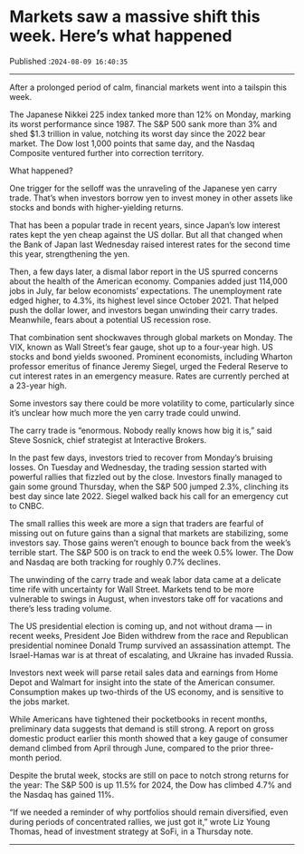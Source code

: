 # Markets saw a massive shift this week. Here’s what happened

Published :`2024-08-09 16:40:35`

---

After a prolonged period of calm, financial markets went into a tailspin this week.

The Japanese Nikkei 225 index tanked more than 12% on Monday, marking its worst performance since 1987. The S&P 500 sank more than 3% and shed $1.3 trillion in value, notching its worst day since the 2022 bear market. The Dow lost 1,000 points that same day, and the Nasdaq Composite ventured further into correction territory.

What happened?

One trigger for the selloff was the unraveling of the Japanese yen carry trade. That’s when investors borrow yen to invest money in other assets like stocks and bonds with higher-yielding returns.

That has been a popular trade in recent years, since Japan’s low interest rates kept the yen cheap against the US dollar. But all that changed when the Bank of Japan last Wednesday raised interest rates for the second time this year, strengthening the yen.

Then, a few days later, a dismal labor report in the US spurred concerns about the health of the American economy. Companies added just 114,000 jobs in July, far below economists’ expectations. The unemployment rate edged higher, to 4.3%, its highest level since October 2021. That helped push the dollar lower, and investors began unwinding their carry trades. Meanwhile, fears about a potential US recession rose.

That combination sent shockwaves through global markets on Monday. The VIX, known as Wall Street’s fear gauge, shot up to a four-year high. US stocks and bond yields swooned. Prominent economists, including Wharton professor emeritus of finance Jeremy Siegel, urged the Federal Reserve to cut interest rates in an emergency measure. Rates are currently perched at a 23-year high.

Some investors say there could be more volatility to come, particularly since it’s unclear how much more the yen carry trade could unwind.

The carry trade is “enormous. Nobody really knows how big it is,” said Steve Sosnick, chief strategist at Interactive Brokers.

In the past few days, investors tried to recover from Monday’s bruising losses. On Tuesday and Wednesday, the trading session started with powerful rallies that fizzled out by the close. Investors finally managed to gain some ground Thursday, when the S&P 500 jumped 2.3%, clinching its best day since late 2022. Siegel walked back his call for an emergency cut to CNBC.

The small rallies this week are more a sign that traders are fearful of missing out on future gains than a signal that markets are stabilizing, some investors say. Those gains weren’t enough to bounce back from the week’s terrible start. The S&P 500 is on track to end the week 0.5% lower. The Dow and Nasdaq are both tracking for roughly 0.7% declines.

The unwinding of the carry trade and weak labor data came at a delicate time rife with uncertainty for Wall Street. Markets tend to be more vulnerable to swings in August, when investors take off for vacations and there’s less trading volume.

The US presidential election is coming up, and not without drama — in recent weeks, President Joe Biden withdrew from the race and Republican presidential nominee Donald Trump survived an assassination attempt. The Israel-Hamas war is at threat of escalating, and Ukraine has invaded Russia.

Investors next week will parse retail sales data and earnings from Home Depot and Walmart for insight into the state of the American consumer. Consumption makes up two-thirds of the US economy, and is sensitive to the jobs market.

While Americans have tightened their pocketbooks in recent months, preliminary data suggests that demand is still strong. A report on gross domestic product earlier this month showed that a key gauge of consumer demand climbed from April through June, compared to the prior three-month period.

Despite the brutal week, stocks are still on pace to notch strong returns for the year: The S&P 500 is up 11.5% for 2024, the Dow has climbed 4.7% and the Nasdaq has gained 11%.

“If we needed a reminder of why portfolios should remain diversified, even during periods of concentrated rallies, we just got it,” wrote Liz Young Thomas, head of investment strategy at SoFi, in a Thursday note.

---

